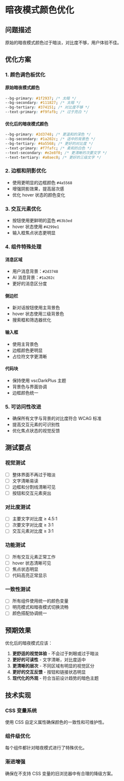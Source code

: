 # 暗夜模式颜色优化

## 问题描述

原始的暗夜模式颜色过于暗淡，对比度不够，用户体验不佳。

## 优化方案

### 1. 颜色调色板优化

#### 原始暗夜模式颜色

```css
--bg-primary: #1f2937; /* 太暗 */
--bg-secondary: #111827; /* 太暗 */
--bg-tertiary: #374151; /* 对比度不够 */
--text-primary: #f9fafb; /* 过于亮白 */
```

#### 优化后的暗夜模式颜色

```css
--bg-primary: #2d3748; /* 更温和的深色 */
--bg-secondary: #1a202c; /* 适中的背景色 */
--bg-tertiary: #4a5568; /* 更好的对比度 */
--text-primary: #f7fafc; /* 柔和的白色 */
--text-secondary: #e2e8f0; /* 更清晰的次要文字 */
--text-tertiary: #a0aec0; /* 更好的三级文字 */
```

### 2. 边框和阴影优化

- 使用更明显的边框颜色 `#4a5568`
- 增强阴影效果，提高层次感
- 优化 hover 状态的颜色变化

### 3. 交互元素优化

- 按钮使用更鲜明的蓝色 `#63b3ed`
- hover 状态使用 `#4299e1`
- 输入框焦点状态更明显

### 4. 组件特殊处理

#### 消息区域

- 用户消息背景：`#2d3748`
- AI 消息背景：`#1a202c`
- 更好的消息区分度

#### 侧边栏

- 新对话按钮使用主背景色
- hover 状态使用三级背景色
- 搜索框和筛选器优化

#### 输入框

- 使用主背景色
- 边框颜色更明显
- 占位符文字更清晰

#### 代码块

- 保持使用 vscDarkPlus 主题
- 背景色与界面协调
- 边框颜色统一

### 5. 可访问性改进

- 确保所有文字与背景的对比度符合 WCAG 标准
- 提高交互元素的可识别性
- 优化焦点状态的视觉反馈

## 测试要点

### 视觉测试

- [ ] 整体界面不再过于暗淡
- [ ] 文字清晰易读
- [ ] 边框和分割线清晰可见
- [ ] 按钮和交互元素突出

### 对比度测试

- [ ] 主要文字对比度 ≥ 4.5:1
- [ ] 次要文字对比度 ≥ 3:1
- [ ] 交互元素对比度 ≥ 3:1

### 功能测试

- [ ] 所有交互元素正常工作
- [ ] hover 状态清晰可见
- [ ] 焦点状态明显
- [ ] 代码高亮正常显示

### 一致性测试

- [ ] 所有组件使用统一的颜色变量
- [ ] 明亮模式和暗夜模式切换流畅
- [ ] 颜色搭配协调统一

## 预期效果

优化后的暗夜模式应该：

1. **更舒适的视觉体验** - 不会过于刺眼或过于暗淡
2. **更好的可读性** - 文字清晰，对比度适中
3. **更清晰的层次** - 不同区域有明显的视觉区分
4. **更好的交互反馈** - 按钮和链接状态明显
5. **现代化的外观** - 符合当前设计趋势的暗色主题

## 技术实现

### CSS 变量系统

使用 CSS 自定义属性确保颜色的一致性和可维护性。

### 组件级优化

每个组件都针对暗夜模式进行了特殊优化。

### 渐进增强

确保在不支持 CSS 变量的旧浏览器中有合理的降级方案。
